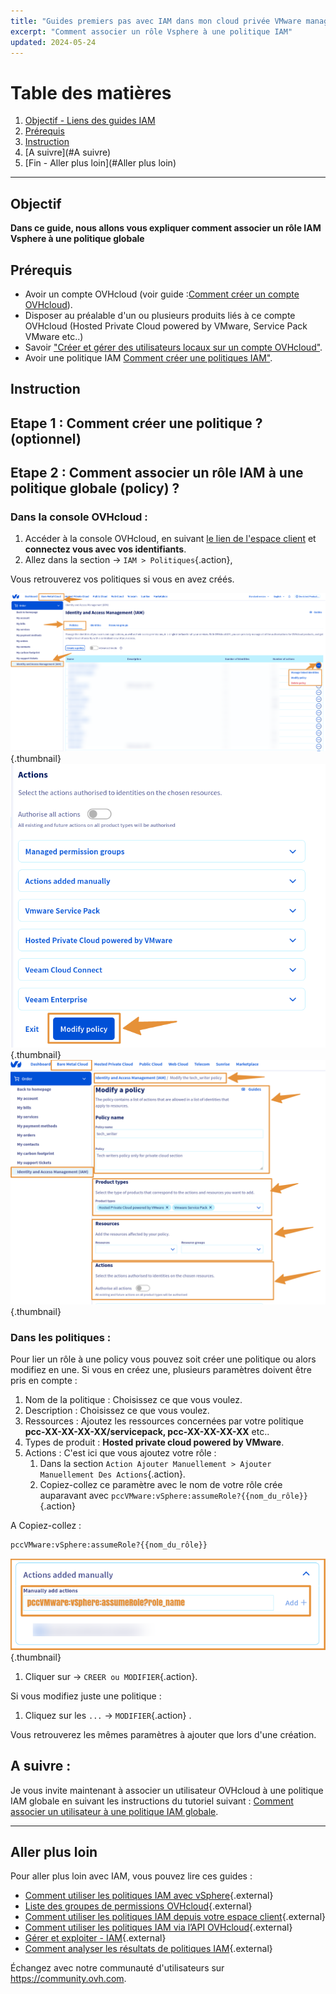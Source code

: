 ```yaml
---
title: "Guides premiers pas avec IAM dans mon cloud privée VMware managé par OVHcloud"
excerpt: "Comment associer un rôle Vsphere à une politique IAM"
updated: 2024-05-24
---
```


# Table des matières
1. [Objectif - Liens des guides IAM](#Objectif)
2. [Prérequis](#Prérequis)
3. [Instruction](#Instruction)
4. [A suivre](#A suivre)
5. [Fin - Aller plus loin](#Aller plus loin)

---
## Objectif

**Dans ce guide, nous allons vous expliquer comment associer un rôle IAM Vsphere à une politique globale**

## Prérequis

- Avoir un compte OVHcloud (voir guide :[Comment créer un compte OVHcloud](https://help.ovhcloud.com/csm/fr-account-create-ovhcloud-account?id=kb_article_view&sysparm_article=KB0043023)).
- Disposer au préalable d'un ou plusieurs produits liés à ce compte OVHcloud (Hosted Private Cloud powered by VMware, Service Pack VMware etc..)
- Savoir ["Créer et gérer des utilisateurs locaux sur un compte OVHcloud"](https://help.ovhcloud.com/csm/fr-account-managing-users?id=kb_article_view&sysparm_article=KB0043058).
- Avoir une politique IAM [Comment créer une politiques IAM"](https://help.ovhcloud.com/csm/fr-customer-iam-policies-ui?id=kb_article_view&sysparm_article=KB0058730).

## Instruction

## Etape 1 : Comment créer une politique ? (optionnel)

## Etape 2 : Comment associer un rôle IAM à une politique globale (policy) ?

### Dans la console OVHcloud :
1. Accéder à la console OVHcloud, en suivant [le lien de l'espace client](https://www.ovh.com/manager) et **connectez vous avec vos identifiants**.
2. Allez dans la section -> `IAM > Politiques`{.action},

Vous retrouverez vos politiques si vous en avez créés.

![IAM role add](images/iam_role_policy_8.png){.thumbnail}
![IAM role add](images/iam_role_policy_6.png){.thumbnail}
![IAM role add](images/iam_role_policy_7.png){.thumbnail}

### Dans les politiques :
Pour lier un rôle à une policy vous pouvez soit créer une politique ou alors modifiez en une. Si vous en créez une, plusieurs paramètres doivent être pris en compte :
1. Nom de la politique : Choisissez ce que vous voulez.
2. Description : Choisissez ce que vous voulez.
3. Ressources : Ajoutez les ressources concernées par votre politique **pcc-XX-XX-XX-XX/servicepack, pcc-XX-XX-XX-XX** etc..
4. Types de produit : **Hosted private cloud powered by VMware**.
5. Actions : C'est ici que vous ajoutez votre rôle :
   1. Dans la section `Action Ajouter Manuellement > Ajouter Manuellement Des Actions`{.action}.
   2. Copiez-collez ce paramètre avec le nom de votre rôle crée auparavant avec `pccVMware:vSphere:assumeRole?{{nom_du_rôle}}`{.action}

A Copiez-collez :
```Bash
pccVMware:vSphere:assumeRole?{{nom_du_rôle}}
```
![IAM role add](images/iam_role_2.png){.thumbnail}

1. Cliquer sur -> `CREER ou MODIFIER`{.action}.

Si vous modifiez juste une politique :

1. Cliquez sur les `...` -> `MODIFIER`{.action} .

Vous retrouverez les mêmes paramètres à ajouter que lors d'une création.

## A suivre :

Je vous invite maintenant à associer un utilisateur OVHcloud à une politique IAM globale en suivant les instructions du tutoriel suivant : [Comment associer un utilisateur à une politique IAM globale](/pages/hosted_private_cloud/hosted_private_cloud_powered_by_vmware/vmware_iam_user_policy).

---
## Aller plus loin
Pour aller plus loin avec IAM, vous pouvez lire ces guides :

- [Comment utiliser les politiques IAM avec vSphere](https://help.ovhcloud.com/csm/fr-vmware-use-iam-vsphere?id=kb_article_view&sysparm_article=KB0059059){.external}
- [Liste des groupes de permissions OVHcloud](https://help.ovhcloud.com/csm/fr-customer-iam-permissionsgroup?id=kb_article_view&sysparm_article=KB0060254){.external}
- [Comment utiliser les politiques IAM depuis votre espace client](https://help.ovhcloud.com/csm/fr-customer-iam-policies-ui?id=kb_article_view&sysparm_article=KB0058730){.external}
- [Comment utiliser les politiques IAM via l’API OVHcloud](https://help.ovhcloud.com/csm/fr-customer-iam-policies-api?id=kb_article_view&sysparm_article=KB0056808){.external}
- [Gérer et exploiter - IAM](https://help.ovhcloud.com/csm/fr-documentation-manage-operate-iam?id=kb_browse_cat&kb_id=3d4a8129a884a950f07829d7d5c75243&kb_category=f9734072c014f990f0785f572a5744ed&spa=1){.external}
- [Comment analyser les résultats de politiques IAM](https://help.ovhcloud.com/csm/fr-iam-troubleshooting?id=kb_article_view&sysparm_article=KB0060455){.external}
  
Échangez avec notre communauté d'utilisateurs sur <https://community.ovh.com>.

